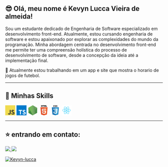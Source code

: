 ## 😎 Olá, meu nome é Kevyn Lucca Vieira de almeida!

Sou um estudante dedicado de Engenharia de Software especializado em desenvolvimento front-end. Atualmente, estou cursando engenharia de software e estou apaixonado por explorar as complexidades do mundo da programação. Minha abordagem centrada no desenvolvimento front-end me permite ter uma compreensão holística do processo de desenvolvimento de software, desde a concepção da ideia até a implementação final.

🔭 Atualmente estou trabalhando em um app e site que mostra o horario de jogos de futebol.

---

## 🚀 Minhas Skills
<code><img height="32" src="https://raw.githubusercontent.com/github/explore/80688e429a7d4ef2fca1e82350fe8e3517d3494d/topics/javascript/javascript.png" alt="Javascript"/></code>
<code><img height="32" src="https://raw.githubusercontent.com/github/explore/80688e429a7d4ef2fca1e82350fe8e3517d3494d/topics/typescript/typescript.png" alt="Typescript"/></code>
<code><img height="32" src="https://raw.githubusercontent.com/github/explore/80688e429a7d4ef2fca1e82350fe8e3517d3494d/topics/nodejs/nodejs.png" alt="Nodejs"/></code>
<code><img height="32" src="https://raw.githubusercontent.com/github/explore/80688e429a7d4ef2fca1e82350fe8e3517d3494d/topics/html/html.png" alt="HTML5"/></code>
<code><img height="32" src="https://raw.githubusercontent.com/github/explore/80688e429a7d4ef2fca1e82350fe8e3517d3494d/topics/css/css.png" alt="CSS"/></code>
<code><img height="32" src="https://raw.githubusercontent.com/github/explore/80688e429a7d4ef2fca1e82350fe8e3517d3494d/topics/react/react.png" alt="React"/></code>

---

## ⭐ entrando em contato:

<a href = "https://www.linkedin.com/in/kevyn-lucca-vieira-de-almeida-813503232/"> <img src="https://img.shields.io/badge/LinkedIn-0077B5?style=for-the-badge&logo=linkedin&logoColor=white"/> </a>
<a href = "https://mail.google.com/mail/u/0/?pli=1#inbox?compose=new"> <img src="https://img.shields.io/badge/Gmail-D14836?style=for-the-badge&logo=gmail&logoColor=white"/> </a>

[![Kevyn-lucca](https://github-readme-stats.vercel.app/api/top-langs/?username=Kevyn-lucca&hide=html&layout=compact&theme=dark)](https://github.com/anuraghazra/github-readme-stats)

